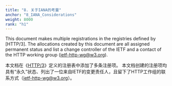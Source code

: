 ```yaml
---
title: "8. 关于IANA的考量"
anchor: "8_IANA_Considerations"
weight: 8000
rank: "h1"
---
```


This document makes multiple registrations in the registries defined by [HTTP/3]. The allocations created by this document are all assigned permanent status and list a change controller of the IETF and a contact of the HTTP working group (ietf-http-wg@w3.org).

本文档在《[HTTP/3]()》定义的注册表中添加了多条注册项。
本文档创建的注册项均具有“永久”状态、列出了一位来自IETF的变更责任人，且留下了HTTP工作组的联系方式（ietf-http-wg@w3.org）。

